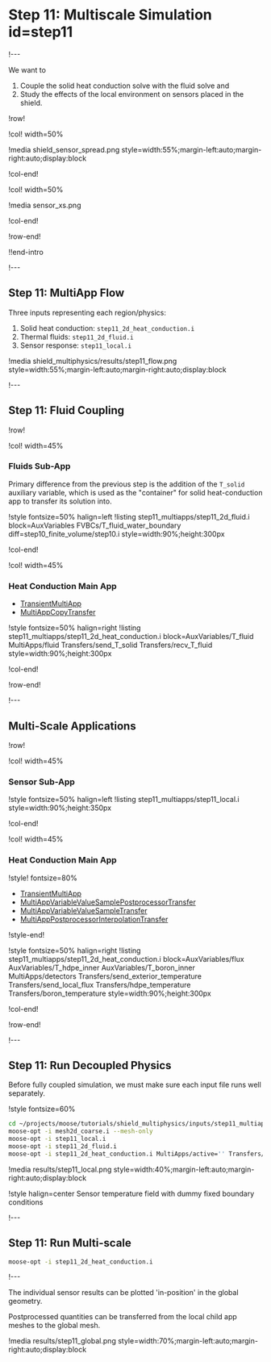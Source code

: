 # Step 11: Multiscale Simulation id=step11

!---

We want to

1. Couple the solid heat conduction solve with the fluid solve and
2. Study the effects of the local environment on sensors placed in the shield.

!row!

!col! width=50%

!media shield_sensor_spread.png style=width:55%;margin-left:auto;margin-right:auto;display:block

!col-end!

!col! width=50%

!media sensor_xs.png

!col-end!

!row-end!

!!end-intro

!---

## Step 11: MultiApp Flow

Three inputs representing each region/physics:

1. Solid heat conduction: `step11_2d_heat_conduction.i`
2. Thermal fluids: `step11_2d_fluid.i`
3. Sensor response: `step11_local.i`

!media shield_multiphysics/results/step11_flow.png style=width:55%;margin-left:auto;margin-right:auto;display:block

!---

## Step 11: Fluid Coupling

!row!

!col! width=45%

### Fluids Sub-App

Primary difference from the previous step is the addition of the `T_solid` auxiliary variable, which is
used as the "container" for solid heat-conduction app to transfer its solution
into.

!style fontsize=50% halign=left
!listing step11_multiapps/step11_2d_fluid.i
         block=AuxVariables FVBCs/T_fluid_water_boundary
         diff=step10_finite_volume/step10.i
         style=width:90%;height:300px

!col-end!

!col! width=45%

### Heat Conduction Main App

- [TransientMultiApp](TransientMultiApp.md)
- [MultiAppCopyTransfer](MultiAppCopyTransfer.md)

!style fontsize=50% halign=right
!listing step11_multiapps/step11_2d_heat_conduction.i
         block=AuxVariables/T_fluid MultiApps/fluid Transfers/send_T_solid Transfers/recv_T_fluid
         style=width:90%;height:300px

!col-end!

!row-end!

!---

## Multi-Scale Applications

!row!

!col! width=45%

### Sensor Sub-App

!style fontsize=50% halign=left
!listing step11_multiapps/step11_local.i
         style=width:90%;height:350px

!col-end!

!col! width=45%

### Heat Conduction Main App

!style! fontsize=80%

- [TransientMultiApp](TransientMultiApp.md)
- [MultiAppVariableValueSamplePostprocessorTransfer](MultiAppVariableValueSamplePostprocessorTransfer.md)
- [MultiAppVariableValueSampleTransfer](MultiAppVariableValueSampleTransfer.md)
- [MultiAppPostprocessorInterpolationTransfer](MultiAppPostprocessorInterpolationTransfer.md)

!style-end!

!style fontsize=50% halign=right
!listing step11_multiapps/step11_2d_heat_conduction.i
         block=AuxVariables/flux AuxVariables/T_hdpe_inner AuxVariables/T_boron_inner
               MultiApps/detectors
               Transfers/send_exterior_temperature Transfers/send_local_flux Transfers/hdpe_temperature Transfers/boron_temperature
         style=width:90%;height:300px

!col-end!

!row-end!

!---

## Step 11: Run Decoupled Physics

Before fully coupled simulation, we must make sure
each input file runs well separately.

!style fontsize=60%
```bash
cd ~/projects/moose/tutorials/shield_multiphysics/inputs/step11_multiapps
moose-opt -i mesh2d_coarse.i --mesh-only
moose-opt -i step11_local.i
moose-opt -i step11_2d_fluid.i
moose-opt -i step11_2d_heat_conduction.i MultiApps/active='' Transfers/active=''
```

!media results/step11_local.png
       style=width:40%;margin-left:auto;margin-right:auto;display:block

!style halign=center
Sensor temperature field with dummy fixed boundary conditions

!---

## Step 11: Run Multi-scale

```bash
moose-opt -i step11_2d_heat_conduction.i
```

!---

The individual sensor results can be plotted 'in-position' in the global geometry.

Postprocessed quantities can be transferred from the local child app meshes to the global mesh.

!media results/step11_global.png style=width:70%;margin-left:auto;margin-right:auto;display:block
